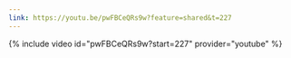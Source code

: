 ```yaml
---
link: https://youtu.be/pwFBCeQRs9w?feature=shared&t=227
---
```

{% include video id="pwFBCeQRs9w?start=227" provider="youtube" %}
